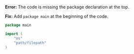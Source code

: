 **Error:** The code is missing the package declaration at the top.

**Fix:** Add `package main` at the beginning of the code.

```go
package main

import (
	"os"
	"path/filepath"
)
```
